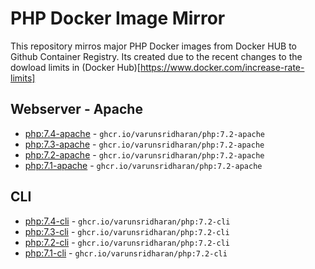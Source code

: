 # PHP Docker Image Mirror
This repository mirros major PHP Docker images from Docker HUB to Github Container Registry. 
Its created due to the recent changes to the dowload limits in (Docker Hub)[https://www.docker.com/increase-rate-limits]


## Webserver - Apache
* [php:7.4-apache](https://hub.docker.com/_/php?tab=tags&page=1&name=7.4-apache) - `ghcr.io/varunsridharan/php:7.2-apache`
* [php:7.3-apache](https://hub.docker.com/_/php?tab=tags&page=1&name=7.3-apache) - `ghcr.io/varunsridharan/php:7.2-apache`
* [php:7.2-apache](https://hub.docker.com/_/php?tab=tags&page=1&name=7.2-apache) - `ghcr.io/varunsridharan/php:7.2-apache`
* [php:7.1-apache](https://hub.docker.com/_/php?tab=tags&page=1&name=7.1-apache) - `ghcr.io/varunsridharan/php:7.2-apache`


## CLI
* [php:7.4-cli](https://hub.docker.com/_/php?tab=tags&page=1&name=7.4-cli) - `ghcr.io/varunsridharan/php:7.2-cli`
* [php:7.3-cli](https://hub.docker.com/_/php?tab=tags&page=1&name=7.3-cli) - `ghcr.io/varunsridharan/php:7.2-cli`
* [php:7.2-cli](https://hub.docker.com/_/php?tab=tags&page=1&name=7.2-cli) - `ghcr.io/varunsridharan/php:7.2-cli`
* [php:7.1-cli](https://hub.docker.com/_/php?tab=tags&page=1&name=7.1-cli) - `ghcr.io/varunsridharan/php:7.2-cli`
